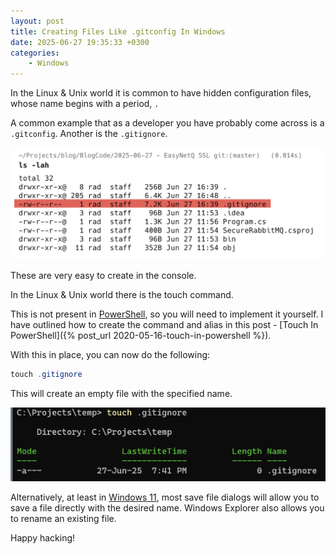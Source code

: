 ```yaml
---
layout: post
title: Creating Files Like .gitconfig In Windows
date: 2025-06-27 19:35:33 +0300
categories:	
    - Windows
---
```


In the Linux & Unix world it is common to have hidden configuration files, whose name begins with a period, `.`

A common example that as a developer you have probably come across is a `.gitconfig`. Another is the `.gitignore`.

![gitconfig](../images/2025/06/gitconfig.png)

These are very easy to create in the console.

In the Linux & Unix world there is the touch command.

This is not present in [PowerShell](https://learn.microsoft.com/en-us/powershell/), so you will need to implement it yourself. I have outlined how to create the command and alias in this post - [Touch In PowerShell]({% post_url 2020-05-16-touch-in-powershell %}).

With this in place, you can now do the following:

```powershell
touch .gitignore
```

This will create an empty file with the specified name.

![touch](../images/2025/06/touch.png)

Alternatively, at least in [Windows 11](https://www.microsoft.com/en-us/windows/windows-11?r=1), most save file dialogs will allow you to save a file directly with the desired name. Windows Explorer also allows you to rename an existing file.

Happy hacking!
